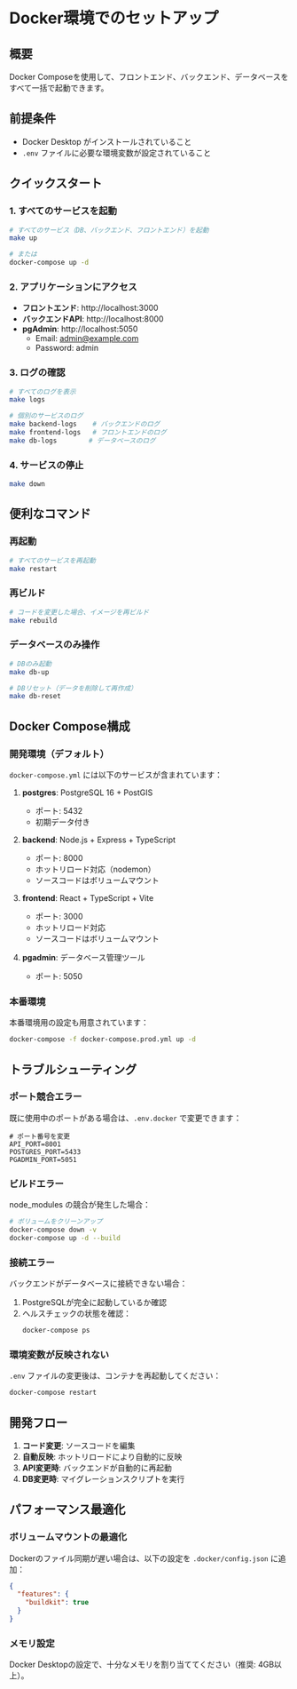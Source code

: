 # Docker環境でのセットアップ

## 概要

Docker Composeを使用して、フロントエンド、バックエンド、データベースをすべて一括で起動できます。

## 前提条件

- Docker Desktop がインストールされていること
- `.env` ファイルに必要な環境変数が設定されていること

## クイックスタート

### 1. すべてのサービスを起動

```bash
# すべてのサービス（DB、バックエンド、フロントエンド）を起動
make up

# または
docker-compose up -d
```

### 2. アプリケーションにアクセス

- **フロントエンド**: http://localhost:3000
- **バックエンドAPI**: http://localhost:8000
- **pgAdmin**: http://localhost:5050
  - Email: admin@example.com
  - Password: admin

### 3. ログの確認

```bash
# すべてのログを表示
make logs

# 個別のサービスのログ
make backend-logs    # バックエンドのログ
make frontend-logs   # フロントエンドのログ
make db-logs        # データベースのログ
```

### 4. サービスの停止

```bash
make down
```

## 便利なコマンド

### 再起動
```bash
# すべてのサービスを再起動
make restart
```

### 再ビルド
```bash
# コードを変更した場合、イメージを再ビルド
make rebuild
```

### データベースのみ操作
```bash
# DBのみ起動
make db-up

# DBリセット（データを削除して再作成）
make db-reset
```

## Docker Compose構成

### 開発環境（デフォルト）

`docker-compose.yml` には以下のサービスが含まれています：

1. **postgres**: PostgreSQL 16 + PostGIS
   - ポート: 5432
   - 初期データ付き

2. **backend**: Node.js + Express + TypeScript
   - ポート: 8000
   - ホットリロード対応（nodemon）
   - ソースコードはボリュームマウント

3. **frontend**: React + TypeScript + Vite
   - ポート: 3000
   - ホットリロード対応
   - ソースコードはボリュームマウント

4. **pgadmin**: データベース管理ツール
   - ポート: 5050

### 本番環境

本番環境用の設定も用意されています：

```bash
docker-compose -f docker-compose.prod.yml up -d
```

## トラブルシューティング

### ポート競合エラー

既に使用中のポートがある場合は、`.env.docker` で変更できます：

```env
# ポート番号を変更
API_PORT=8001
POSTGRES_PORT=5433
PGADMIN_PORT=5051
```

### ビルドエラー

node_modules の競合が発生した場合：

```bash
# ボリュームをクリーンアップ
docker-compose down -v
docker-compose up -d --build
```

### 接続エラー

バックエンドがデータベースに接続できない場合：

1. PostgreSQLが完全に起動しているか確認
2. ヘルスチェックの状態を確認：
   ```bash
   docker-compose ps
   ```

### 環境変数が反映されない

`.env` ファイルの変更後は、コンテナを再起動してください：

```bash
docker-compose restart
```

## 開発フロー

1. **コード変更**: ソースコードを編集
2. **自動反映**: ホットリロードにより自動的に反映
3. **API変更時**: バックエンドが自動的に再起動
4. **DB変更時**: マイグレーションスクリプトを実行

## パフォーマンス最適化

### ボリュームマウントの最適化

Dockerのファイル同期が遅い場合は、以下の設定を `.docker/config.json` に追加：

```json
{
  "features": {
    "buildkit": true
  }
}
```

### メモリ設定

Docker Desktopの設定で、十分なメモリを割り当ててください（推奨: 4GB以上）。